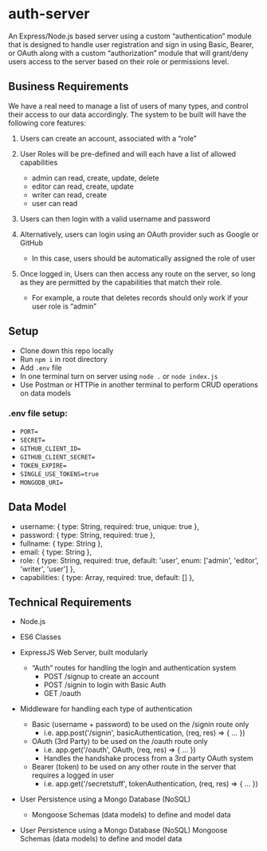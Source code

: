 # auth-server

An Express/Node.js based server using a custom “authentication” module that is designed to handle user registration and sign in using Basic, Bearer, or OAuth along with a custom “authorization” module that will grant/deny users access to the server based on their role or permissions level.

## Business Requirements
We have a real need to manage a list of users of many types, and control their access to our data accordingly. The system to be built will have the following core features:

1. Users can create an account, associated with a “role”
1. User Roles will be pre-defined and will each have a list of allowed capabilities
    - admin can read, create, update, delete
    - editor can read, create, update
    - writer can read, create
    - user can read

1. Users can then login with a valid username and password
1. Alternatively, users can login using an OAuth provider such as Google or GitHub
    - In this case, users should be automatically assigned the role of user
1. Once logged in, Users can then access any route on the server, so long as they are permitted by the capabilities that match their role.
    - For example, a route that deletes records should only work if your user role is “admin”


## Setup

- Clone down this repo locally
- Run `npm i` in root directory
- Add `.env` file
- In one terminal turn on server using `node .` or `node index.js`
- Use Postman or HTTPie in another terminal to perform CRUD operations on data models

### .env file setup:

- `PORT=`
- `SECRET=`
- `GITHUB_CLIENT_ID=`
- `GITHUB_CLIENT_SECRET=`
- `TOKEN_EXPIRE=`
- `SINGLE_USE_TOKENS=true`
- `MONGODB_URI=`

## Data Model

- username: { type: String, required: true, unique: true },
- password: { type: String, required: true },
- fullname: { type: String },
- email: { type: String },
- role: { type: String, required: true, default: 'user', enum: ['admin', 'editor', 'writer', 'user'] },
- capabilities: { type: Array, required: true, default: [] },


## Technical Requirements

- Node.js
- ES6 Classes
- ExpressJS Web Server, built modularly
  - “Auth” routes for handling the login and authentication system
    - POST /signup to create an account
    - POST /signin to login with Basic Auth
    - GET /oauth

- Middleware for handling each type of authentication
  - Basic (username + password) to be used on the /signin route only
      - i.e. app.post('/signin', basicAuthentication, (req, res) => { ... })
  - OAuth (3rd Party) to be used on the /oauth route only
    - i.e. app.get('/oauth', OAuth, (req, res) => { ... })
    - Handles the handshake process from a 3rd party OAuth system
  - Bearer (token) to be used on any other route in the server that requires a logged in user
    - i.e. app.get('/secretstuff', tokenAuthentication, (req, res) => { ... })

- User Persistence using a Mongo Database (NoSQL)
  - Mongoose Schemas (data models) to define and model data

- User Persistence using a Mongo Database (NoSQL)
Mongoose Schemas (data models) to define and model data

